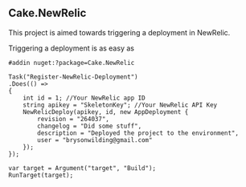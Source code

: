 Cake.NewRelic
------

This project is aimed towards triggering a deployment in NewRelic. 

Triggering a deployment is as easy as

```
#addin nuget:?package=Cake.NewRelic

Task("Register-NewRelic-Deployment")
.Does(() =>
{
    int id = 1; //Your NewRelic app ID
    string apikey = "SkeletonKey"; //Your NewRelic API Key
    NewRelicDeploy(apikey, id, new AppDeployment {
        revision = "264037",
        changelog = "Did some stuff",
        description = "Deployed the project to the environment",
        user = "brysonwilding@gmail.com"
    });
});

var target = Argument("target", "Build");
RunTarget(target);
```
